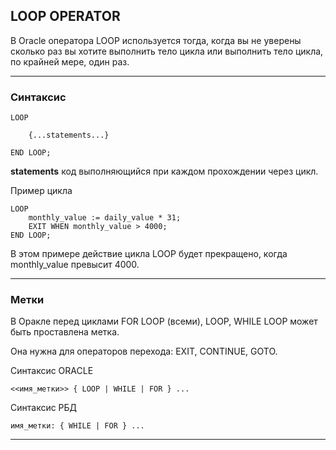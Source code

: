 ## LOOP OPERATOR 
В Oracle оператора LOOP используется тогда, когда вы не уверены сколько раз вы хотите выполнить тело цикла или выполнить тело цикла, по крайней мере, один раз.

----------------------------------

### Синтаксис 

    LOOP
    
        {...statements...}
    
    END LOOP;

**statements** код выполняющийся при каждом прохождении через цикл. 

Пример цикла 

    LOOP
        monthly_value := daily_value * 31;
        EXIT WHEN monthly_value > 4000;
    END LOOP;

В этом примере действие цикла LOOP будет прекращено, когда monthly_value превысит 4000.


----------------------------------

### Метки 

В Оракле перед циклами FOR LOOP (всеми), LOOP, WHILE LOOP может быть проставлена метка.

Она нужна для операторов перехода: EXIT, CONTINUE, GOTO.

Синтаксис ORACLE

    <<имя_метки>> { LOOP | WHILE | FOR } ...

Синтаксис РБД 

    имя_метки: { WHILE | FOR } ...


----------------------------------